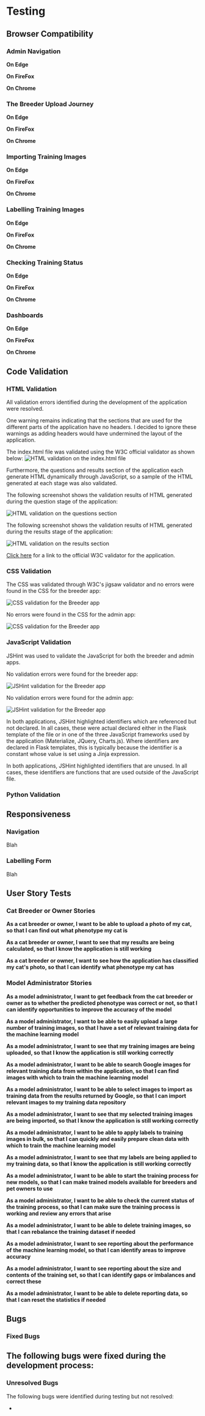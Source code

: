 # Testing

## Browser Compatibility

### Admin Navigation

__On Edge__

__On FireFox__

__On Chrome__

### The Breeder Upload Journey

__On Edge__

__On FireFox__

__On Chrome__

### Importing Training Images

__On Edge__

__On FireFox__

__On Chrome__

### Labelling Training Images

__On Edge__

__On FireFox__

__On Chrome__

### Checking Training Status

__On Edge__

__On FireFox__

__On Chrome__

### Dashboards

__On Edge__

__On FireFox__

__On Chrome__

## Code Validation

### HTML Validation
All validation errors identified during the development of the application were resolved.

One warning remains indicating that the sections that are used for the different parts of the application have no headers. I decided to ignore these warnings as adding headers would have undermined the layout of the application.

The index.html file was validated using the W3C official validator as shown below:
![HTML validation on the index.html file](https://laura10101.github.io/kitten-calculator/documentation/testing/html-validation-index.png)

Furthermore, the questions and results section of the application each generate HTML dynamically through JavaScript, so a sample of the HTML generated at each stage was also validated.

The following screenshot shows the validation results of HTML generated during the question stage of the application:

![HTML validation on the questions section](https://laura10101.github.io/kitten-calculator/documentation/testing/html-validation-questions.png)

The following screenshot shows the validation results of HTML generated during the results stage of the application:

![HTML validation on the results section](https://laura10101.github.io/kitten-calculator/documentation/testing/html-validation-results.png)

[Click here](https://validator.w3.org/nu/?doc=https%3A%2F%2Flaura10101.github.io%2Fkitten-calculator%2F) for a link to the official W3C validator for the application.

### CSS Validation
The CSS was validated through W3C's jigsaw validator and no errors were found in the CSS for the breeder app:

![CSS validation for the Breeder app](documentation/validation/js/breeder-css-validation.png)


No errors were found in the CSS for the admin app:

![CSS validation for the Breeder app](documentation/validation/js/admin-css-validation.png)

### JavaScript Validation

JSHint was used to validate the JavaScript for both the breeder and admin apps.

No validation errors were found for the breeder app:

![JSHint validation for the Breeder app](documentation/validation/js/breeder-js-validation.png)

No validation errors were found for the admin app:

![JSHint validation for the Breeder app](documentation/validation/js/admin-js-validation.png)

In both applications, JSHint highlighted identifiers which are referenced but not declared. In all cases, these were actual declared either in the
Flask template of the file or in one of the three JavaScript frameworks used by the application (Materialize, JQuery, Charts.js). Where identifiers
are declared in Flask templates, this is typically because the identifier is a constant whose value is set using a Jinja expression.

In both applications, JSHint highlighted identifiers that are unused. In all cases, these identifiers are functions that are used outside of the
JavaScript file.

### Python Validation



## Responsiveness

### Navigation
Blah

### Labelling Form
Blah

## User Story Tests

### Cat Breeder or Owner Stories

**As a cat breeder or owner, I want to be able to upload a photo of my cat, so that I can find out what phenotype my cat is**

**As a cat breeder or owner, I want to see that my results are being calculated, so that I know the application is still working**


**As a cat breeder or owner, I want to see how the application has classified my cat's photo, so that I can identify what phenotype my cat has**

### Model Administrator Stories

**As a model administrator, I want to get feedback from the cat breeder or owner as to whether the predicted phenotype was correct or not, so that I can identify opportunities to improve the accuracy of the model**

**As a model administrator, I want to be able to easily upload a large number of training images, so that I have a set of relevant training data for the machine learning model**

**As a model administrator, I want to see that my training images are being uploaded, so that I know the application is still working correctly**

**As a model administrator, I want to be able to search Google images for relevant training data from within the application, so that I can find images with which to train the machine learning model**

**As a model administrator, I want to be able to select images to import as training data from the results returned by Google, so that I can import relevant images to my training data repository**

**As a model administrator, I want to see that my selected training images are being imported, so that I know the application is still working correctly**

**As a model administrator, I want to be able to apply labels to training images in bulk, so that I can quickly and easily prepare clean data with which to train the machine learning model**

**As a model administrator, I want to see that my labels are being applied to my training data, so that I know the application is still working correctly**

**As a model administrator, I want to be able to start the training process for new models, so that I can make trained models available for breeders and pet owners to use**

**As a model administrator, I want to be able to check the current status of the training process, so that I can make sure the training process is working and review any errors that arise**

**As a model administrator, I want to be able to delete training images, so that I can rebalance the training dataset if needed**

**As a model administrator, I want to see reporting about the performance of the machine learning model, so that I can identify areas to improve accuracy**

**As a model administrator, I want to see reporting about the size and contents of the training set, so that I can identify gaps or imbalances and correct these**

**As a model administrator, I want to be able to delete reporting data, so that I can reset the statistics if needed**

## Bugs

### Fixed Bugs
The following bugs were fixed during the development process:
- 

### Unresolved Bugs
The following bugs were identified during testing but not resolved:

- 
